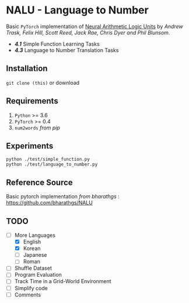 # NALU - Language to Number
Basic `PyTorch` implementation of
[Neural Arithmetic Logic Units](https://arxiv.org/abs/1808.00508)
by _Andrew Trask, Felix Hill, Scott Reed, Jack Rae, Chris Dyer and Phil Blunsom_.
- _**4.1**_ Simple Function Learning Tasks
- _**4.3**_ Language to Number Translation Tasks

## Installation
`git clone (this)`
or download

## Requirements
1. `Python` >= 3.6
2. `PyTorch` >= 0.4
3. `num2words` _from pip_

## Experiments
`python ./test/simple_function.py`\
`python ./test/language_to_number.py`

## Reference Source
Basic pytorch implementation _from bharathgs_ : https://github.com/bharathgs/NALU

## TODO
- [ ] More Languages
    - [x] English
    - [x] Korean
    - [ ] Japanese
    - [ ] Roman
- [ ] Shuffle Dataset
- [ ] Program Evaluation
- [ ] Track Time in a Grid-World Environment
- [ ] Simplify code
- [ ] Comments
